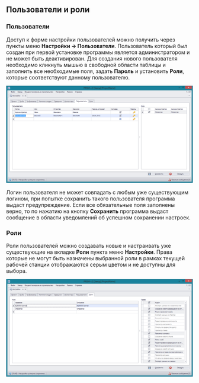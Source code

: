 ﻿
## Пользователи и роли
### Пользователи
Доступ к форме настройки пользователей можно получить через пункты меню **Настройки -> Пользователи**. Пользователь который был создан при первой установке программы является администратором и не может быть деактивирован. Для создания нового пользователя необходимо кликнуть мышью в свободной области таблицы и заполнить все необходимые поля, задать **Пароль** и установить **Роли**, которые соответствуют данному пользователю. 

![_setup_mill_users.png](_setup_mill_users.png "Пользователи")

Логин пользователя не может совпадать с любым уже существующим логином, при попытке сохранить такого пользователя программа выдаст предупреждение. Если все обязательные поля заполнены верно, то по нажатию на кнопку **Сохранить** программа выдаст сообщение в области уведомлений об успешном сохранении настроек.

### Роли
Роли пользователей можно создавать новые и настраивать уже существующие на вкладке **Роли** пункта меню **Настройки**. Права которые не могут быть назначены выбранной роли в рамках текущей рабочей станции отображаются серым цветом и не доступны для выбора.

![_setup_mill_role.png](_setup_mill_role.png "Роли")